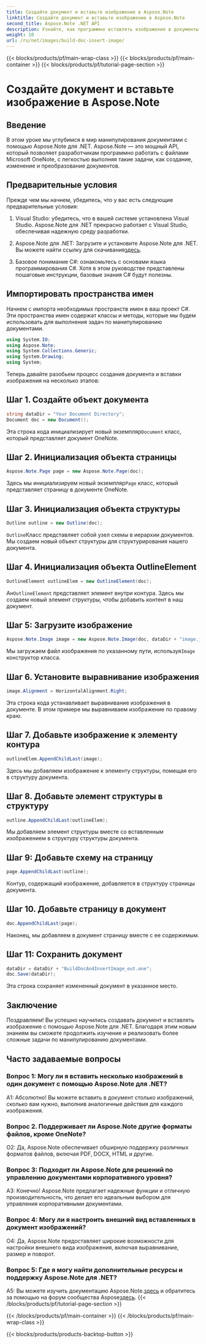 ```yaml
---
title: Создайте документ и вставьте изображение в Aspose.Note
linktitle: Создайте документ и вставьте изображение в Aspose.Note
second_title: Aspose.Note .NET API
description: Узнайте, как программно вставлять изображения в документы OneNote с помощью Aspose.Note для .NET. Простые шаги для беспрепятственного управления документами.
weight: 10
url: /ru/net/images/build-doc-insert-image/
---
```


{{< blocks/products/pf/main-wrap-class >}}
{{< blocks/products/pf/main-container >}}
{{< blocks/products/pf/tutorial-page-section >}}

# Создайте документ и вставьте изображение в Aspose.Note

## Введение

В этом уроке мы углубимся в мир манипулирования документами с помощью Aspose.Note для .NET. Aspose.Note — это мощный API, который позволяет разработчикам программно работать с файлами Microsoft OneNote, с легкостью выполняя такие задачи, как создание, изменение и преобразование документов. 

## Предварительные условия

Прежде чем мы начнем, убедитесь, что у вас есть следующие предварительные условия:

1. Visual Studio: убедитесь, что в вашей системе установлена Visual Studio. Aspose.Note для .NET прекрасно работает с Visual Studio, обеспечивая надежную среду разработки.

2.  Aspose.Note для .NET: Загрузите и установите Aspose.Note для .NET. Вы можете найти ссылку для скачивания[здесь](https://releases.aspose.com/note/net/).

3. Базовое понимание C#: ознакомьтесь с основами языка программирования C#. Хотя в этом руководстве представлены пошаговые инструкции, базовые знания C# будут полезны.

## Импортировать пространства имен

Начнем с импорта необходимых пространств имен в ваш проект C#. Эти пространства имен содержат классы и методы, которые мы будем использовать для выполнения задач по манипулированию документами.

```csharp
using System.IO;
using Aspose.Note;
using System.Collections.Generic;
using System.Drawing;
using System;
```

Теперь давайте разобьем процесс создания документа и вставки изображения на несколько этапов:

## Шаг 1. Создайте объект документа

```csharp
string dataDir = "Your Document Directory";
Document doc = new Document();
```

 Эта строка кода инициализирует новый экземпляр`Document` класс, который представляет документ OneNote.

## Шаг 2. Инициализация объекта страницы

```csharp
Aspose.Note.Page page = new Aspose.Note.Page(doc);
```

 Здесь мы инициализируем новый экземпляр`Page` класс, который представляет страницу в документе OneNote.

## Шаг 3. Инициализация объекта структуры

```csharp
Outline outline = new Outline(doc);
```

`Outline`Класс представляет собой узел схемы в иерархии документов. Мы создаем новый объект структуры для структурирования нашего документа.

## Шаг 4. Инициализация объекта OutlineElement

```csharp
OutlineElement outlineElem = new OutlineElement(doc);
```

 Ан`OutlineElement` представляет элемент внутри контура. Здесь мы создаем новый элемент структуры, чтобы добавить контент в наш документ.

## Шаг 5: Загрузите изображение

```csharp
Aspose.Note.Image image = new Aspose.Note.Image(doc, dataDir + "image.jpg");
```

 Мы загружаем файл изображения по указанному пути, используя`Image` конструктор класса.

## Шаг 6. Установите выравнивание изображения

```csharp
image.Alignment = HorizontalAlignment.Right;
```

Эта строка кода устанавливает выравнивание изображения в документе. В этом примере мы выравниваем изображение по правому краю.

## Шаг 7. Добавьте изображение к элементу контура

```csharp
outlineElem.AppendChildLast(image);
```

Здесь мы добавляем изображение к элементу структуры, помещая его в структуру документа.

## Шаг 8. Добавьте элемент структуры в структуру

```csharp
outline.AppendChildLast(outlineElem);
```

Мы добавляем элемент структуры вместе со вставленным изображением в структуру структуры документа.

## Шаг 9: Добавьте схему на страницу

```csharp
page.AppendChildLast(outline);
```

Контур, содержащий изображение, добавляется в структуру страницы документа.

## Шаг 10. Добавьте страницу в документ

```csharp
doc.AppendChildLast(page);
```

Наконец, мы добавляем в документ страницу вместе с ее содержимым.

## Шаг 11: Сохранить документ

```csharp
dataDir = dataDir + "BuildDocAndInsertImage_out.one";
doc.Save(dataDir);
```

Эта строка сохраняет измененный документ в указанное место.

## Заключение

Поздравляем! Вы успешно научились создавать документ и вставлять изображение с помощью Aspose.Note для .NET. Благодаря этим новым знаниям вы сможете продолжить изучение и реализовать более сложные задачи по манипулированию документами.

## Часто задаваемые вопросы

### Вопрос 1: Могу ли я вставить несколько изображений в один документ с помощью Aspose.Note для .NET?

А1: Абсолютно! Вы можете вставить в документ столько изображений, сколько вам нужно, выполнив аналогичные действия для каждого изображения.

### Вопрос 2. Поддерживает ли Aspose.Note другие форматы файлов, кроме OneNote?

О2: Да, Aspose.Note обеспечивает обширную поддержку различных форматов файлов, включая PDF, DOCX, HTML и другие.

### Вопрос 3: Подходит ли Aspose.Note для решений по управлению документами корпоративного уровня?

А3: Конечно! Aspose.Note предлагает надежные функции и отличную производительность, что делает его идеальным выбором для управления корпоративными документами.

### Вопрос 4: Могу ли я настроить внешний вид вставленных в документ изображений?

О4: Да, Aspose.Note предоставляет широкие возможности для настройки внешнего вида изображения, включая выравнивание, размер и поворот.

### Вопрос 5: Где я могу найти дополнительные ресурсы и поддержку Aspose.Note для .NET?

 A5: Вы можете изучить документацию Aspose.Note.[здесь](https://reference.aspose.com/note/net/) и обратитесь за помощью на форум сообщества Aspose[здесь](https://forum.aspose.com/c/note/28).
{{< /blocks/products/pf/tutorial-page-section >}}

{{< /blocks/products/pf/main-container >}}
{{< /blocks/products/pf/main-wrap-class >}}

{{< blocks/products/products-backtop-button >}}
